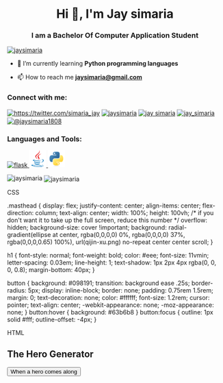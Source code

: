 <h1 align="center">Hi 👋, I'm Jay simaria</h1>
<h3 align="center">I am a Bachelor Of Computer Application Student</h3>

<p align="left"> <a href="https://github.com/ryo-ma/github-profile-trophy"><img src="https://github-profile-trophy.vercel.app/?username=jaysimaria" alt="jaysimaria" /></a> </p>

- 🌱 I’m currently learning **Python programming languages**

- 📫 How to reach me **jaysimaria@gmail.com**

<h3 align="left">Connect with me:</h3>
<p align="left">
<a href="https://twitter.com/https://twitter.com/simaria_jay" target="blank"><img align="center" src="https://raw.githubusercontent.com/rahuldkjain/github-profile-readme-generator/master/src/images/icons/Social/twitter.svg" alt="https://twitter.com/simaria_jay" height="30" width="40" /></a>
<a href="https://linkedin.com/in/jaysimaria" target="blank"><img align="center" src="https://raw.githubusercontent.com/rahuldkjain/github-profile-readme-generator/master/src/images/icons/Social/linked-in-alt.svg" alt="jaysimaria" height="30" width="40" /></a>
<a href="https://fb.com/jay simaria" target="blank"><img align="center" src="https://raw.githubusercontent.com/rahuldkjain/github-profile-readme-generator/master/src/images/icons/Social/facebook.svg" alt="jay simaria" height="30" width="40" /></a>
<a href="https://instagram.com/jay_simaria" target="blank"><img align="center" src="https://raw.githubusercontent.com/rahuldkjain/github-profile-readme-generator/master/src/images/icons/Social/instagram.svg" alt="jay_simaria" height="30" width="40" /></a>
<a href="https://www.hackerrank.com/@jaysimaria1808" target="blank"><img align="center" src="https://raw.githubusercontent.com/rahuldkjain/github-profile-readme-generator/master/src/images/icons/Social/hackerrank.svg" alt="@jaysimaria1808" height="30" width="40" /></a>
</p>

<h3 align="left">Languages and Tools:</h3>
<p align="left"> <a href="https://flask.palletsprojects.com/" target="_blank" rel="noreferrer"> <img src="https://www.vectorlogo.zone/logos/pocoo_flask/pocoo_flask-icon.svg" alt="flask" width="40" height="40"/> </a> <a href="https://www.java.com" target="_blank" rel="noreferrer"> <img src="https://raw.githubusercontent.com/devicons/devicon/master/icons/java/java-original.svg" alt="java" width="40" height="40"/> </a> <a href="https://www.python.org" target="_blank" rel="noreferrer"> <img src="https://raw.githubusercontent.com/devicons/devicon/master/icons/python/python-original.svg" alt="python" width="40" height="40"/> </a> </p>

<p><img align="left" src="https://github-readme-stats.vercel.app/api/top-langs?username=jaysimaria&show_icons=true&locale=en&layout=compact" alt="jaysimaria" /></p>

<p>&nbsp;<img align="center" src="https://github-readme-stats.vercel.app/api?username=jaysimaria&show_icons=true&locale=en" alt="jaysimaria" /></p>

CSS
      

.masthead {
  display: flex;
  justify-content: center;
  align-items: center;
  flex-direction: column;
  text-align: center;
  width: 100%;
  height: 100vh; /* if you don't want it to take up the full screen, reduce this number */
  overflow: hidden;
  background-size: cover !important;
  background: radial-gradient(ellipse at center, rgba(0,0,0,0) 0%, rgba(0,0,0,0) 37%, rgba(0,0,0,0.65) 100%), url(qijin-xu.png) no-repeat center center scroll;
}

h1 {
  font-style: normal;
  font-weight: bold;
  color: #eee;
  font-size: 11vmin;
  letter-spacing: 0.03em;
  line-height: 1;
  text-shadow: 1px 2px 4px rgba(0, 0, 0, 0.8);
  margin-bottom: 40px;
}
    
      
button {
  background: #098191;
  transition: background ease .25s;
  border-radius: 5px;
  display: inline-block;
  border: none;
  padding: 0.75rem 1.5rem;
  margin: 0;
  text-decoration: none;
  color: #ffffff;
  font-size: 1.2rem;
  cursor: pointer;
  text-align: center;
  -webkit-appearance: none;
  -moz-appearance: none;
}
button:hover {
  background: #63b6b8
}
button:focus {
  outline: 1px solid #fff;
  outline-offset: -4px;
}
    
HTML
      
<section class="masthead" role="img" aria-label="Image Description">
  <h1>
    The Hero Generator
  </h1>
    <button>
      When a hero comes along
    </button>
</section>
    
